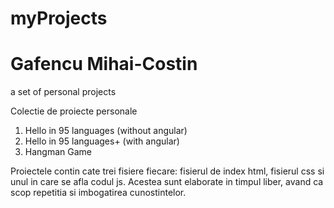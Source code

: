 # myProjects
# Gafencu Mihai-Costin
a set of personal projects

Colectie de proiecte personale

1. Hello in 95 languages (without angular)
2. Hello in 95 languages+ (with angular)
3. Hangman Game

Proiectele contin cate trei fisiere fiecare: fisierul de index html, fisierul css si unul in care se afla codul js. Acestea sunt elaborate in timpul liber, avand ca scop repetitia si imbogatirea cunostintelor.
